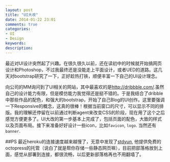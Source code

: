 ```yaml
---
layout: post
title: "UI大改"
date: 2014-01-22 23:01
comments: true
categories: 
- UI
- Design
keywords: 
description: 
---
```

最近对UI设计突然起了兴趣。在很久很久以前，还在读初中的时候就开始搞网页设计和Photoshop，不过我最终还是没能走上平面设计，或者UED的道路。这几天对bootstrap研究了一下，正好趁热打铁，顺便丰富一下自己的UI设计理念。

向公司的MM询问到了UI相关的网站，其中最喜欢的是<http://dribbble.com/>.虽然自己的设计能力有限，但是模仿能力我觉得还是挺不错的。于是我结合了dribble中那些作品的配色，和强大的bootstrap，开始了自己Blog的UI创作。这里要强调一下Responsive的概念，这真的很棒！根据当前窗口的尺寸，可以显示不同的排版。我的理解还停留在以前通过判断agent来改变CSS的阶段，现在用了这个之后感觉方便更多了。UI大改的第一步基本上完成了，包括页面的配色，大致的样式以及页面布局。接下来准备好好设计一些icon，比如`favicon`, `logo`. 当然还有`banner`.

##PS
最近heroku的连接速度越来越慢了，无意中发现了<a href="https://stdyun.com/">stdyun</a>, 他提供免费的octopress的托管（说白了就是帮你存储一些静态网页嘛），目前把部落格放到上面，感觉从部署到连接，都很流畅，以后更新部落格再也不用翻墙了。